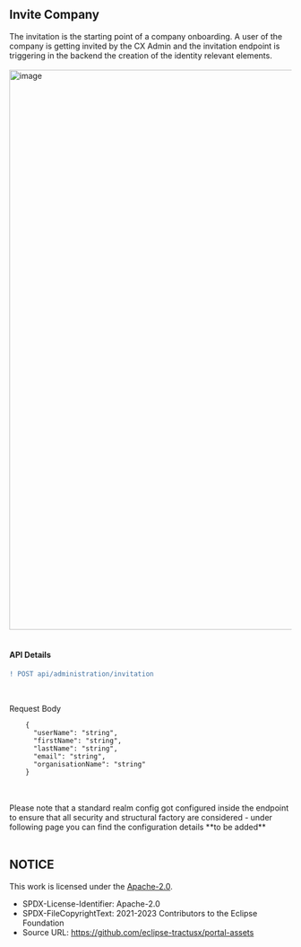 ## Invite Company

The invitation is the starting point of a company onboarding.
A user of the company is getting invited by the CX Admin and the invitation endpoint is triggering in the backend the creation of the identity relevant elements.
<br>
<br>
<img width="998" alt="image" src="https://user-images.githubusercontent.com/94133633/210187547-2e101125-33a5-44db-bda8-c65afef71407.png">
<br>
<br>

#### API Details

```diff
! POST api/administration/invitation
```

<br>

Request Body

        {
          "userName": "string",
          "firstName": "string",
          "lastName": "string",
          "email": "string",
          "organisationName": "string"
        }

<br>
<br>
Please note that a standard realm config got configured inside the endpoint to ensure that all security and structural factory are considered - under following page you can find the configuration details **to be added**
<br>
<br>

## NOTICE

This work is licensed under the [Apache-2.0](https://www.apache.org/licenses/LICENSE-2.0).

- SPDX-License-Identifier: Apache-2.0
- SPDX-FileCopyrightText: 2021-2023 Contributors to the Eclipse Foundation
- Source URL: https://github.com/eclipse-tractusx/portal-assets
